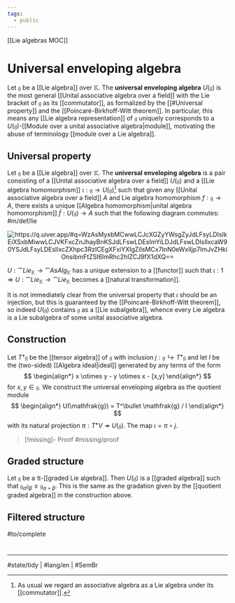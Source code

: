 ```yaml
---
tags:
  - public
---
```

[[Lie algebras MOC]]
# Universal enveloping algebra

Let $\mathfrak{g}$ be a [[Lie algebra]] over $\mathbb{K}$.
The **universal enveloping algebra** $U(\mathfrak{g})$ is the most general [[Unital associative algebra over a field]] with the Lie bracket of $\mathfrak{g}$ as its [[commutator]], as formalized by the [[#Universal property]] and the [[Poincaré-Birkhoff-Witt theorem]].
In particular, this means any [[Lie algebra representation]] of $\mathfrak{g}$ uniquely corresponds to a $U(\mathfrak{g})$-[[Module over a unital associative algebra|module]], motivating the abuse of terminology [[module over a Lie algebra]].

## Universal property

Let $\mathfrak{g}$ be a [[Lie algebra]] over $\mathbb{K}$.
The **universal enveloping algebra** is a pair consisting of a [[Unital associative algebra over a field]] $U(\mathfrak{g})$ and a [[Lie algebra homomorphism]] $\iota : \mathfrak{g} \to U(\mathfrak{g})$[^comm]
such that given any [[Unital associative algebra over a field]] $A$ and Lie algebra homomorphism $f : \mathfrak{g} \to A$,
there exists a unique [[Algebra homomorphism|unital algebra homomorphism]] $\bar{f}: U(\mathfrak{g} ) \to A$ such that the following diagram commutes: #m/def/lie 

<p align="center"><img align="center" src="https://i.upmath.me/svg/%0A%5Cusetikzlibrary%7Bcalc%7D%0A%5Cusetikzlibrary%7Bdecorations.pathmorphing%7D%0A%5Ctikzset%7Bcurve%2F.style%3D%7Bsettings%3D%7B%231%7D%2Cto%20path%3D%7B(%5Ctikztostart)%0A%20%20%20%20..%20controls%20(%24(%5Ctikztostart)!%5Cpv%7Bpos%7D!(%5Ctikztotarget)!%5Cpv%7Bheight%7D!270%3A(%5Ctikztotarget)%24)%0A%20%20%20%20and%20(%24(%5Ctikztostart)!1-%5Cpv%7Bpos%7D!(%5Ctikztotarget)!%5Cpv%7Bheight%7D!270%3A(%5Ctikztotarget)%24)%0A%20%20%20%20..%20(%5Ctikztotarget)%5Ctikztonodes%7D%7D%2C%0A%20%20%20%20settings%2F.code%3D%7B%5Ctikzset%7Bquiver%2F.cd%2C%231%7D%0A%20%20%20%20%20%20%20%20%5Cdef%5Cpv%23%231%7B%5Cpgfkeysvalueof%7B%2Ftikz%2Fquiver%2F%23%231%7D%7D%7D%2C%0A%20%20%20%20quiver%2F.cd%2Cpos%2F.initial%3D0.35%2Cheight%2F.initial%3D0%7D%0A%25%20TikZ%20arrowhead%2Ftail%20styles.%0A%5Ctikzset%7Btail%20reversed%2F.code%3D%7B%5Cpgfsetarrowsstart%7Btikzcd%20to%7D%7D%7D%0A%5Ctikzset%7B2tail%2F.code%3D%7B%5Cpgfsetarrowsstart%7BImplies%5Breversed%5D%7D%7D%7D%0A%5Ctikzset%7B2tail%20reversed%2F.code%3D%7B%5Cpgfsetarrowsstart%7BImplies%7D%7D%7D%0A%25%20TikZ%20arrow%20styles.%0A%5Ctikzset%7Bno%20body%2F.style%3D%7B%2Ftikz%2Fdash%20pattern%3Don%200%20off%201mm%7D%7D%0A%25%20https%3A%2F%2Fq.uiver.app%2F%23q%3DWzAsMyxbMCwwLCJcXGZyYWsgZyJdLFsyLDIsIkEiXSxbMiwwLCJVKFxcZnJhayBnKSJdLFswLDEsImYiLDJdLFswLDIsIlxcaW90YSJdLFsyLDEsIlxcZXhpc3RzICEgXFxiYXIgZiIsMCx7InN0eWxlIjp7ImJvZHkiOnsibmFtZSI6ImRhc2hlZCJ9fX1dXQ%3D%3D%0A%5Cbegin%7Btikzcd%7D%5Bampersand%20replacement%3D%5C%26%5D%0A%09%7B%5Cfrak%20g%7D%20%5C%26%5C%26%20%7BU(%5Cfrak%20g)%7D%20%5C%5C%0A%09%5C%5C%0A%09%5C%26%5C%26%20A%0A%09%5Carrow%5B%22%5Ciota%22%2C%20from%3D1-1%2C%20to%3D1-3%5D%0A%09%5Carrow%5B%22f%22'%2C%20from%3D1-1%2C%20to%3D3-3%5D%0A%09%5Carrow%5B%22%7B%5Cexists%20!%20%5Cbar%20f%7D%22%2C%20dashed%2C%20from%3D1-3%2C%20to%3D3-3%5D%0A%5Cend%7Btikzcd%7D%0A#invert" alt="https://q.uiver.app/#q=WzAsMyxbMCwwLCJcXGZyYWsgZyJdLFsyLDIsIkEiXSxbMiwwLCJVKFxcZnJhayBnKSJdLFswLDEsImYiLDJdLFswLDIsIlxcaW90YSJdLFsyLDEsIlxcZXhpc3RzICEgXFxiYXIgZiIsMCx7InN0eWxlIjp7ImJvZHkiOnsibmFtZSI6ImRhc2hlZCJ9fX1dXQ==" /></p>

$U : \cat{Lie}_{\mathbb{K}} \to \cat{AsAlg}_{\mathbb{K}}$ has a unique extension to a [[functor]] such that $\iota : 1 \Rightarrow U : \cat{Lie}_{\mathbb{K}} \to \cat{Lie}_{\mathbb{K}}$ becomes a [[natural transformation]].

It is not immediately clear from the universal property that $\iota$ should be an injection,
but this is guaranteed by the [[Poincaré-Birkhoff-Witt theorem]],
so indeed $U(\mathfrak{g})$ contains $\mathfrak{g}$ as a [[Lie subalgebra]],
whence every Lie algebra is a Lie subalgebra of some unital associative algebra.

## Construction

Let $T^\bullet \mathfrak{g}$ be the [[tensor algebra]] of $\mathfrak{g}$ with inclusion $j : \mathfrak{g} \hookrightarrow T^\bullet\mathfrak{g}$ and let $I$ be the (two-sided) [[Algebra ideal|ideal]] generated by any terms of the form
$$
\begin{align*}
x \otimes y - y \otimes x - [x,y]
\end{align*}
$$
for $x,y \in \mathfrak{g}$.
We construct the universal enveloping algebra as the quotient module
$$
\begin{align*}
U(\mathfrak{g}) = T^\bullet \mathfrak{g} / I
\end{align*}
$$
with its natural projection $\pi : T^\bullet V \twoheadrightarrow U(\mathfrak{g})$.
The map $\iota = \pi \circ j$.

> [!missing]- Proof
> #missing/proof

  [^comm]: As usual we regard an associative algebra as a Lie algebra under its [[commutator]].

## Graded structure

Let $\mathfrak{g}$ be a $\mathfrak{A}$-[[graded Lie algebra]].
Then $U(\mathfrak{g})$ is a [[graded algebra]] such that $\mathfrak{g}_{\alpha} \mathfrak{g}_{\beta} \leq \mathfrak{g}_{\alpha + \beta}$.
This is the same as the gradation given by the [[quotient graded algebra]] in the construction above.

## Filtered structure

#to/complete 

#
---
#state/tidy | #lang/en | #SemBr
